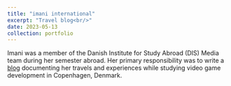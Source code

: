 ```yaml
---
title: "imani international"
excerpt: "Travel blog<br/>"
date: 2023-05-13
collection: portfolio
---
```


Imani was a member of the Danish Institute for Study Abroad (DIS) Media team during her semester abroad. Her primary responsibility was to write a [blog](https://imaniintl.wordpress.com/) documenting her travels and experiences while studying video game development in Copenhagen, Denmark.

